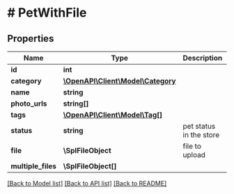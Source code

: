 # # PetWithFile

## Properties

Name | Type | Description | Notes
------------ | ------------- | ------------- | -------------
**id** | **int** |  | [optional]
**category** | [**\OpenAPI\Client\Model\Category**](Category.md) |  | [optional]
**name** | **string** |  |
**photo_urls** | **string[]** |  |
**tags** | [**\OpenAPI\Client\Model\Tag[]**](Tag.md) |  | [optional]
**status** | **string** | pet status in the store | [optional]
**file** | **\SplFileObject** | file to upload | [optional]
**multiple_files** | **\SplFileObject[]** |  | [optional]

[[Back to Model list]](../../README.md#models) [[Back to API list]](../../README.md#endpoints) [[Back to README]](../../README.md)
